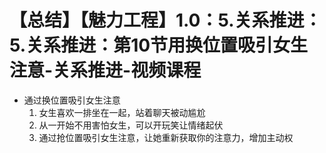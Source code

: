# 【总结】【魅力工程】1.0：5.关系推进：5.关系推进：第10节用换位置吸引女生注意-关系推进-视频课程

-   通过换位置吸引女生注意
    1.  女生喜欢一排坐在一起，站着聊天被动尴尬
    2.  从一开始不用害怕女生，可以开玩笑让情绪起伏
    3.  通过抢位置吸引女生注意，让她重新获取你的注意力，增加主动权